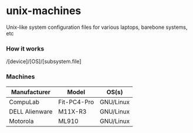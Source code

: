 # unix-machines
Unix-like system configuration files for various laptops, barebone systems, etc

### How it works
/[device]/[OS]/[subsystem.file]

### Machines
| Manufacturer      | Model       | OS(s)     |
| ----------------- | ----------- | --------- |
| CompuLab          | Fit-PC4-Pro | GNU/Linux |
| DELL Alienware    | M11X-R3     | GNU/Linux |
| Motorola          | ML910       | GNU/Linux |
